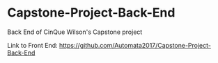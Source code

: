 # Capstone-Project-Back-End

Back End of CinQue Wilson's Capstone project

Link to Front End: https://github.com/Automata2017/Capstone-Project-Back-End
